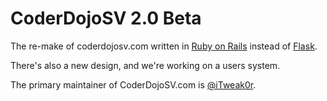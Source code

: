 CoderDojoSV 2.0 Beta
====================

The re-make of coderdojosv.com written in [Ruby on Rails][] instead of
[Flask][].

There's also a new design, and we're working on a users system.

The primary maintainer of CoderDojoSV.com is [@iTweak0r][].

[Ruby on Rails]: http://rubyonrails.org
[Flask]: http://flask.pocoo.org/
[@iTweak0r]: https://github.com/iTweak0r
